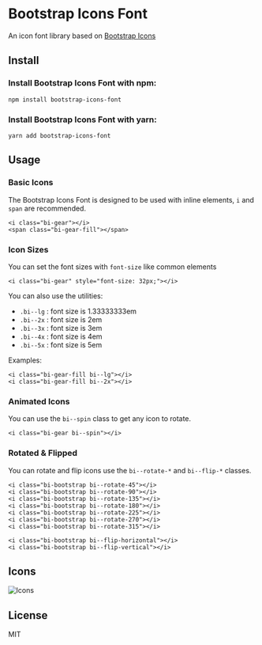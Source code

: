 # Bootstrap Icons Font

An icon font library based on [Bootstrap Icons](https://icons.getbootstrap.com/)

## Install

### Install Bootstrap Icons Font with npm:

    npm install bootstrap-icons-font
    
### Install Bootstrap Icons Font with yarn:

    yarn add bootstrap-icons-font
   
## Usage

### Basic Icons

The Bootstrap Icons Font is designed to be used with inline elements, `i` and `span` are recommended.

    <i class="bi-gear"></i>
    <span class="bi-gear-fill"></span>

### Icon Sizes

You can set the font sizes with `font-size` like common elements

    <i class="bi-gear" style="font-size: 32px;"></i>
    
You can also use the utilities:

- `.bi--lg` : font size is 1.33333333em
- `.bi--2x` : font size is 2em
- `.bi--3x` : font size is 3em
- `.bi--4x` : font size is 4em
- `.bi--5x` : font size is 5em

Examples:

    <i class="bi-gear-fill bi--lg"></i>
    <i class="bi-gear-fill bi--2x"></i>

### Animated Icons

You can use the `bi--spin` class to get any icon to rotate.

    <i class="bi-gear bi--spin"></i>
    
### Rotated & Flipped

You can rotate and flip icons use the `bi--rotate-*` and `bi--flip-*` classes.

    <i class="bi-bootstrap bi--rotate-45"></i>
    <i class="bi-bootstrap bi--rotate-90"></i>
    <i class="bi-bootstrap bi--rotate-135"></i>
    <i class="bi-bootstrap bi--rotate-180"></i>
    <i class="bi-bootstrap bi--rotate-225"></i>
    <i class="bi-bootstrap bi--rotate-270"></i>
    <i class="bi-bootstrap bi--rotate-315"></i>
    
    <i class="bi-bootstrap bi--flip-horizontal"></i>
    <i class="bi-bootstrap bi--flip-vertical"></i>
    
## Icons

![Icons](https://user-images.githubusercontent.com/98681/85891337-be640680-b7a3-11ea-84a0-0a103fce118c.png)

## License

MIT
